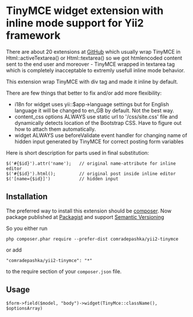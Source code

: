TinyMCE widget extension with inline mode support for Yii2 framework
====================================================================
There are about 20 extensions at [GitHub](http://github.com) which usually
wrap TinyMCE in Html::activeTextarea() or Html::textarea() so we got
htmlencoded content sent to the end user and moreover - TinyMCE wrapped in
textarea tag which is completely inacceptable to extremly usefull inline 
mode behavior.
 
This extension wrap TinyMCE with div tag and made it inline by default.

There are few things that better to fix and/or add more flexibility:

 * i18n for widget uses yii::$app->language settings but for English
 language it will be changed to en_GB by default.
 Not the best way.
 * content_css options ALWAYS use static url to '/css/site.css' file and
 dynamically detects location of the Bootstrap CSS.
 Have to figure out how to attach them automatically.
 * widget ALWAYS use beforeValidate event handler for changing name of
 hidden input generated by TinyMCE for correct posting form variables

Here is short description for parts used in final substitution:

```
$('#{$id}').attr('name');   // original name-attribute for inline editor
$('#{$id}').html();         // original post inside inline editor
$('[name={$id}]')           // hidden input
```

Installation
------------

The preferred way to install this extension should be [composer](http://getcomposer.org/download/).
Now package published at [Packagist](https://packagist.org/packages/comradepashka/yii2-tinymce)
and support [Semantic Versioning](http://semver.org/)

So you either run

```
php composer.phar require --prefer-dist comradepashka/yii2-tinymce
```

or add

```
"comradepashka/yii2-tinymce": "*"
```

to the require section of your `composer.json` file.


Usage
-----

```
$form->field($model, "body")->widget(TinyMce::className(), $optionsArray)
```